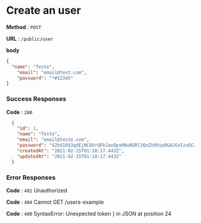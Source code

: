 # Create an user

**Method** : `POST`

**URL** : `/public/user`

**body**
```json
{
  "name": "Teste",
	"email": "email@test.com",
	"password": "*#12345"
}
```

### Success Responses

**Code** : `200`

```json
  {
    "id": 1,
    "name": "Teste",
    "email": "email@teste.com",
    "password": "$2b$10$3qdEjNCQVrQFkJavDpaHNuBQRl3QoZVdhip0GAJGxIzxOCifrBwQe",
    "createdAt": "2021-02-15T01:18:17.443Z",
    "updatedAt": "2021-02-15T01:18:17.443Z"
  }
```

### Error Responses
**Code** : `401`
Unauthorized

**Code** : `404`
Cannot GET /users-example

**Code** : `400`
SyntaxError: Unexpected token } in JSON at position 24